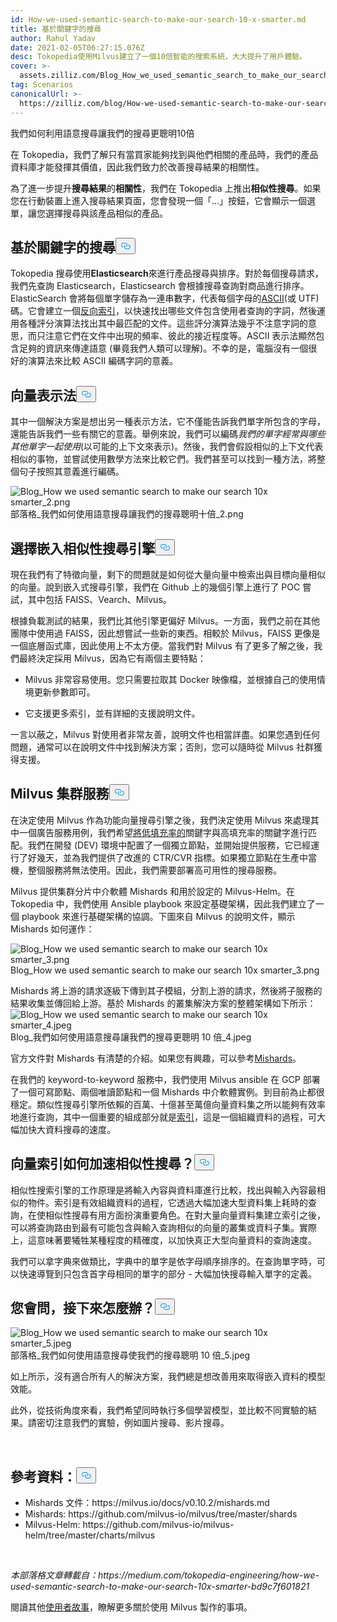 ```yaml
---
id: How-we-used-semantic-search-to-make-our-search-10-x-smarter.md
title: 基於關鍵字的搜尋
author: Rahul Yadav
date: 2021-02-05T06:27:15.076Z
desc: Tokopedia使用Milvus建立了一個10倍智能的搜索系統，大大提升了用戶體驗。
cover: >-
  assets.zilliz.com/Blog_How_we_used_semantic_search_to_make_our_search_10x_smarter_1_a7bac91379.jpeg
tag: Scenarios
canonicalUrl: >-
  https://zilliz.com/blog/How-we-used-semantic-search-to-make-our-search-10-x-smarter
---
```

<custom-h1>我們如何利用語意搜尋讓我們的搜尋更聰明10倍</custom-h1><p>在 Tokopedia，我們了解只有當買家能夠找到與他們相關的產品時，我們的產品資料庫才能發揮其價值，因此我們致力於改善搜尋結果的相關性。</p>
<p>為了進一步提升<strong>搜尋結果</strong>的<strong>相關性</strong>，我們在 Tokopedia 上推出<strong>相似性搜尋</strong>。如果您在行動裝置上進入搜尋結果頁面，您會發現一個「...」按鈕，它會顯示一個選單，讓您選擇搜尋與該產品相似的產品。</p>
<h2 id="Keyword-based-search" class="common-anchor-header">基於關鍵字的搜尋<button data-href="#Keyword-based-search" class="anchor-icon" translate="no">
      <svg translate="no"
        aria-hidden="true"
        focusable="false"
        height="20"
        version="1.1"
        viewBox="0 0 16 16"
        width="16"
      >
        <path
          fill="#0092E4"
          fill-rule="evenodd"
          d="M4 9h1v1H4c-1.5 0-3-1.69-3-3.5S2.55 3 4 3h4c1.45 0 3 1.69 3 3.5 0 1.41-.91 2.72-2 3.25V8.59c.58-.45 1-1.27 1-2.09C10 5.22 8.98 4 8 4H4c-.98 0-2 1.22-2 2.5S3 9 4 9zm9-3h-1v1h1c1 0 2 1.22 2 2.5S13.98 12 13 12H9c-.98 0-2-1.22-2-2.5 0-.83.42-1.64 1-2.09V6.25c-1.09.53-2 1.84-2 3.25C6 11.31 7.55 13 9 13h4c1.45 0 3-1.69 3-3.5S14.5 6 13 6z"
        ></path>
      </svg>
    </button></h2><p>Tokopedia 搜尋使用<strong>Elasticsearch</strong>來進行產品搜尋與排序。對於每個搜尋請求，我們先查詢 Elasticsearch，Elasticsearch 會根據搜尋查詢對商品進行排序。ElasticSearch 會將每個單字儲存為一連串數字，代表每個字母的<a href="https://en.wikipedia.org/wiki/ASCII">ASCII</a>(或 UTF) 碼。它會建立一個<a href="https://en.wikipedia.org/wiki/Inverted_index">反向索引</a>，以快速找出哪些文件包含使用者查詢的字詞，然後運用各種評分演算法找出其中最匹配的文件。這些評分演算法幾乎不注意字詞的意思，而只注意它們在文件中出現的頻率、彼此的接近程度等。ASCII 表示法顯然包含足夠的資訊來傳達語意 (畢竟我們人類可以理解)。不幸的是，電腦沒有一個很好的演算法來比較 ASCII 編碼字詞的意義。</p>
<h2 id="Vector-representation" class="common-anchor-header">向量表示法<button data-href="#Vector-representation" class="anchor-icon" translate="no">
      <svg translate="no"
        aria-hidden="true"
        focusable="false"
        height="20"
        version="1.1"
        viewBox="0 0 16 16"
        width="16"
      >
        <path
          fill="#0092E4"
          fill-rule="evenodd"
          d="M4 9h1v1H4c-1.5 0-3-1.69-3-3.5S2.55 3 4 3h4c1.45 0 3 1.69 3 3.5 0 1.41-.91 2.72-2 3.25V8.59c.58-.45 1-1.27 1-2.09C10 5.22 8.98 4 8 4H4c-.98 0-2 1.22-2 2.5S3 9 4 9zm9-3h-1v1h1c1 0 2 1.22 2 2.5S13.98 12 13 12H9c-.98 0-2-1.22-2-2.5 0-.83.42-1.64 1-2.09V6.25c-1.09.53-2 1.84-2 3.25C6 11.31 7.55 13 9 13h4c1.45 0 3-1.69 3-3.5S14.5 6 13 6z"
        ></path>
      </svg>
    </button></h2><p>其中一個解決方案是想出另一種表示方法，它不僅能告訴我們單字所包含的字母，還能告訴我們一些有關它的意義。舉例來說，我們可以編碼<em>我們的單字經常與哪些其他單字一起使用</em>(以可能的上下文來表示)。然後，我們會假設相似的上下文代表相似的事物，並嘗試使用數學方法來比較它們。我們甚至可以找到一種方法，將整個句子按照其意義進行編碼。</p>
<p>
  
   <span class="img-wrapper"> <img translate="no" src="https://assets.zilliz.com/Blog_How_we_used_semantic_search_to_make_our_search_10x_smarter_2_776af567a8.png" alt="Blog_How we used semantic search to make our search 10x smarter_2.png" class="doc-image" id="blog_how-we-used-semantic-search-to-make-our-search-10x-smarter_2.png" />
   </span> <span class="img-wrapper"> <span>部落格_我們如何使用語意搜尋讓我們的搜尋聰明十倍_2.png</span> </span></p>
<h2 id="Select-an-embedding-similarity-search-engine" class="common-anchor-header">選擇嵌入相似性搜尋引擎<button data-href="#Select-an-embedding-similarity-search-engine" class="anchor-icon" translate="no">
      <svg translate="no"
        aria-hidden="true"
        focusable="false"
        height="20"
        version="1.1"
        viewBox="0 0 16 16"
        width="16"
      >
        <path
          fill="#0092E4"
          fill-rule="evenodd"
          d="M4 9h1v1H4c-1.5 0-3-1.69-3-3.5S2.55 3 4 3h4c1.45 0 3 1.69 3 3.5 0 1.41-.91 2.72-2 3.25V8.59c.58-.45 1-1.27 1-2.09C10 5.22 8.98 4 8 4H4c-.98 0-2 1.22-2 2.5S3 9 4 9zm9-3h-1v1h1c1 0 2 1.22 2 2.5S13.98 12 13 12H9c-.98 0-2-1.22-2-2.5 0-.83.42-1.64 1-2.09V6.25c-1.09.53-2 1.84-2 3.25C6 11.31 7.55 13 9 13h4c1.45 0 3-1.69 3-3.5S14.5 6 13 6z"
        ></path>
      </svg>
    </button></h2><p>現在我們有了特徵向量，剩下的問題就是如何從大量向量中檢索出與目標向量相似的向量。說到嵌入式搜尋引擎，我們在 Github 上的幾個引擎上進行了 POC 嘗試，其中包括 FAISS、Vearch、Milvus。</p>
<p>根據負載測試的結果，我們比其他引擎更偏好 Milvus。一方面，我們之前在其他團隊中使用過 FAISS，因此想嘗試一些新的東西。相較於 Milvus，FAISS 更像是一個底層函式庫，因此使用上不太方便。當我們對 Milvus 有了更多了解之後，我們最終決定採用 Milvus，因為它有兩個主要特點：</p>
<ul>
<li><p>Milvus 非常容易使用。您只需要拉取其 Docker 映像檔，並根據自己的使用情境更新參數即可。</p></li>
<li><p>它支援更多索引，並有詳細的支援說明文件。</p></li>
</ul>
<p>一言以蔽之，Milvus 對使用者非常友善，說明文件也相當詳盡。如果您遇到任何問題，通常可以在說明文件中找到解決方案；否則，您可以隨時從 Milvus 社群獲得支援。</p>
<h2 id="Milvus-cluster-service" class="common-anchor-header">Milvus 集群服務<button data-href="#Milvus-cluster-service" class="anchor-icon" translate="no">
      <svg translate="no"
        aria-hidden="true"
        focusable="false"
        height="20"
        version="1.1"
        viewBox="0 0 16 16"
        width="16"
      >
        <path
          fill="#0092E4"
          fill-rule="evenodd"
          d="M4 9h1v1H4c-1.5 0-3-1.69-3-3.5S2.55 3 4 3h4c1.45 0 3 1.69 3 3.5 0 1.41-.91 2.72-2 3.25V8.59c.58-.45 1-1.27 1-2.09C10 5.22 8.98 4 8 4H4c-.98 0-2 1.22-2 2.5S3 9 4 9zm9-3h-1v1h1c1 0 2 1.22 2 2.5S13.98 12 13 12H9c-.98 0-2-1.22-2-2.5 0-.83.42-1.64 1-2.09V6.25c-1.09.53-2 1.84-2 3.25C6 11.31 7.55 13 9 13h4c1.45 0 3-1.69 3-3.5S14.5 6 13 6z"
        ></path>
      </svg>
    </button></h2><p>在決定使用 Milvus 作為功能向量搜尋引擎之後，我們決定使用 Milvus 來處理其中一個廣告服務用例，我們希望<a href="https://www.tradegecko.com/blog/wholesale-management/what-is-fill-rate-and-why-does-it-matter-for-wholesalers">將低填充率的</a>關鍵字與高填充率的關鍵字進行匹配。我們在開發 (DEV) 環境中配置了一個獨立節點，並開始提供服務，它已經運行了好幾天，並為我們提供了改進的 CTR/CVR 指標。如果獨立節點在生產中當機，整個服務將無法使用。因此，我們需要部署高可用性的搜尋服務。</p>
<p>Milvus 提供集群分片中介軟體 Mishards 和用於設定的 Milvus-Helm。在 Tokopedia 中，我們使用 Ansible playbook 來設定基礎架構，因此我們建立了一個 playbook 來進行基礎架構的協調。下圖來自 Milvus 的說明文件，顯示 Mishards 如何運作：</p>
<p>
  
   <span class="img-wrapper"> <img translate="no" src="https://assets.zilliz.com/Blog_How_we_used_semantic_search_to_make_our_search_10x_smarter_3_4fa0c8a1a1.png" alt="Blog_How we used semantic search to make our search 10x smarter_3.png" class="doc-image" id="blog_how-we-used-semantic-search-to-make-our-search-10x-smarter_3.png" />
   </span> <span class="img-wrapper"> <span>Blog_How we used semantic search to make our search 10x smarter_3.png</span> </span></p>
<p>Mishards 將上游的請求逐級下傳到其子模組，分割上游的請求，然後將子服務的結果收集並傳回給上游。基於 Mishards 的叢集解決方案的整體架構如下所示：<span class="img-wrapper"> <img translate="no" src="https://assets.zilliz.com/Blog_How_we_used_semantic_search_to_make_our_search_10x_smarter_4_724618be4e.jpeg" alt="Blog_How we used semantic search to make our search 10x smarter_4.jpeg" class="doc-image" id="blog_how-we-used-semantic-search-to-make-our-search-10x-smarter_4.jpeg" /><span>Blog_我們如何使用語意搜尋讓我們的搜尋更聰明 10 倍_4.jpeg</span> </span></p>
<p>官方文件對 Mishards 有清楚的介紹。如果您有興趣，可以參考<a href="https://milvus.io/cn/docs/v0.10.2/mishards.md">Mishards</a>。</p>
<p>在我們的 keyword-to-keyword 服務中，我們使用 Milvus ansible 在 GCP 部署了一個可寫節點、兩個唯讀節點和一個 Mishards 中介軟體實例。到目前為止都很穩定。類似性搜尋引擎所依賴的百萬、十億甚至萬億向量資料集之所以能夠有效率地進行查詢，其中一個重要的組成部分就是<a href="https://milvus.io/docs/v0.10.5/index.md">索引</a>，這是一個組織資料的過程，可大幅加快大資料搜尋的速度。</p>
<h2 id="How-does-vector-indexing-accelerate-similarity-search" class="common-anchor-header">向量索引如何加速相似性搜尋？<button data-href="#How-does-vector-indexing-accelerate-similarity-search" class="anchor-icon" translate="no">
      <svg translate="no"
        aria-hidden="true"
        focusable="false"
        height="20"
        version="1.1"
        viewBox="0 0 16 16"
        width="16"
      >
        <path
          fill="#0092E4"
          fill-rule="evenodd"
          d="M4 9h1v1H4c-1.5 0-3-1.69-3-3.5S2.55 3 4 3h4c1.45 0 3 1.69 3 3.5 0 1.41-.91 2.72-2 3.25V8.59c.58-.45 1-1.27 1-2.09C10 5.22 8.98 4 8 4H4c-.98 0-2 1.22-2 2.5S3 9 4 9zm9-3h-1v1h1c1 0 2 1.22 2 2.5S13.98 12 13 12H9c-.98 0-2-1.22-2-2.5 0-.83.42-1.64 1-2.09V6.25c-1.09.53-2 1.84-2 3.25C6 11.31 7.55 13 9 13h4c1.45 0 3-1.69 3-3.5S14.5 6 13 6z"
        ></path>
      </svg>
    </button></h2><p>相似性搜索引擎的工作原理是將輸入內容與資料庫進行比較，找出與輸入內容最相似的物件。索引是有效組織資料的過程，它透過大幅加速大型資料集上耗時的查詢，在使相似性搜尋有用方面扮演重要角色。在對大量向量資料集建立索引之後，可以將查詢路由到最有可能包含與輸入查詢相似的向量的叢集或資料子集。實際上，這意味著要犧牲某種程度的精確度，以加快真正大型向量資料的查詢速度。</p>
<p>我們可以拿字典來做類比，字典中的單字是依字母順序排序的。在查詢單字時，可以快速導覽到只包含首字母相同的單字的部分 - 大幅加快搜尋輸入單字的定義。</p>
<h2 id="What-next-you-ask" class="common-anchor-header">您會問，接下來怎麼辦？<button data-href="#What-next-you-ask" class="anchor-icon" translate="no">
      <svg translate="no"
        aria-hidden="true"
        focusable="false"
        height="20"
        version="1.1"
        viewBox="0 0 16 16"
        width="16"
      >
        <path
          fill="#0092E4"
          fill-rule="evenodd"
          d="M4 9h1v1H4c-1.5 0-3-1.69-3-3.5S2.55 3 4 3h4c1.45 0 3 1.69 3 3.5 0 1.41-.91 2.72-2 3.25V8.59c.58-.45 1-1.27 1-2.09C10 5.22 8.98 4 8 4H4c-.98 0-2 1.22-2 2.5S3 9 4 9zm9-3h-1v1h1c1 0 2 1.22 2 2.5S13.98 12 13 12H9c-.98 0-2-1.22-2-2.5 0-.83.42-1.64 1-2.09V6.25c-1.09.53-2 1.84-2 3.25C6 11.31 7.55 13 9 13h4c1.45 0 3-1.69 3-3.5S14.5 6 13 6z"
        ></path>
      </svg>
    </button></h2><p>
  
   <span class="img-wrapper"> <img translate="no" src="https://assets.zilliz.com/Blog_How_we_used_semantic_search_to_make_our_search_10x_smarter_5_035480c8af.jpeg" alt="Blog_How we used semantic search to make our search 10x smarter_5.jpeg" class="doc-image" id="blog_how-we-used-semantic-search-to-make-our-search-10x-smarter_5.jpeg" />
   </span> <span class="img-wrapper"> <span>部落格_我們如何使用語意搜尋使我們的搜尋聰明 10 倍_5.jpeg</span> </span></p>
<p>如上所示，沒有適合所有人的解決方案，我們總是想改善用來取得嵌入資料的模型效能。</p>
<p>此外，從技術角度來看，我們希望同時執行多個學習模型，並比較不同實驗的結果。請密切注意我們的實驗，例如圖片搜尋、影片搜尋。</p>
<p><br/></p>
<h2 id="References" class="common-anchor-header">參考資料：<button data-href="#References" class="anchor-icon" translate="no">
      <svg translate="no"
        aria-hidden="true"
        focusable="false"
        height="20"
        version="1.1"
        viewBox="0 0 16 16"
        width="16"
      >
        <path
          fill="#0092E4"
          fill-rule="evenodd"
          d="M4 9h1v1H4c-1.5 0-3-1.69-3-3.5S2.55 3 4 3h4c1.45 0 3 1.69 3 3.5 0 1.41-.91 2.72-2 3.25V8.59c.58-.45 1-1.27 1-2.09C10 5.22 8.98 4 8 4H4c-.98 0-2 1.22-2 2.5S3 9 4 9zm9-3h-1v1h1c1 0 2 1.22 2 2.5S13.98 12 13 12H9c-.98 0-2-1.22-2-2.5 0-.83.42-1.64 1-2.09V6.25c-1.09.53-2 1.84-2 3.25C6 11.31 7.55 13 9 13h4c1.45 0 3-1.69 3-3.5S14.5 6 13 6z"
        ></path>
      </svg>
    </button></h2><ul>
<li>Mishards 文件：https://milvus.io/docs/v0.10.2/mishards.md</li>
<li>Mishards: https://github.com/milvus-io/milvus/tree/master/shards</li>
<li>Milvus-Helm: https://github.com/milvus-io/milvus-helm/tree/master/charts/milvus</li>
</ul>
<p><br/></p>
<p><em>本部落格文章轉載自：https://medium.com/tokopedia-engineering/how-we-used-semantic-search-to-make-our-search-10x-smarter-bd9c7f601821</em></p>
<p>閱讀其他<a href="https://zilliz.com/user-stories">使用者故事</a>，瞭解更多關於使用 Milvus 製作的事項。</p>
